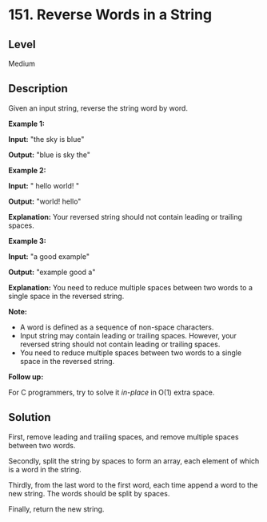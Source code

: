# 151. Reverse Words in a String
## Level
Medium

## Description
Given an input string, reverse the string word by word.

**Example 1:**

**Input:** "the sky is blue"

**Output:** "blue is sky the"

**Example 2:**

**Input:** "  hello world!  "

**Output:** "world! hello"

**Explanation:** Your reversed string should not contain leading or trailing spaces.

**Example 3:**

**Input:** "a good   example"

**Output:** "example good a"

**Explanation:** You need to reduce multiple spaces between two words to a single space in the reversed string.

**Note:**

* A word is defined as a sequence of non-space characters.
* Input string may contain leading or trailing spaces. However, your reversed string should not contain leading or trailing spaces.
* You need to reduce multiple spaces between two words to a single space in the reversed string.

**Follow up:**

For C programmers, try to solve it *in-place* in O(1) extra space.

## Solution
First, remove leading and trailing spaces, and remove multiple spaces between two words.

Secondly, split the string by spaces to form an array, each element of which is a word in the string.

Thirdly, from the last word to the first word, each time append a word to the new string. The words should be split by spaces.

Finally, return the new string.
